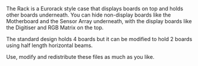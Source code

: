The Rack is a Eurorack style case that displays boards on top and holds other boards underneath. 
You can hide non-display boards like the Motherboard and the Sensor Array underneath, 
with the display boards like the Digitiser and RGB Matrix on the top.

The standard design holds 4 boards but it can be modified to hold 2 boards using half length 
horizontal beams. 

Use, modify and redistribute these files as much as you like. 
